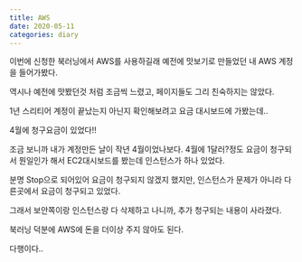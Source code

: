 ```yaml
---
title: AWS
date: 2020-05-11
categories: diary
---
```


이번에 신청한 북러닝에서 AWS를 사용하길래 예전에 맛보기로 만들었던 내 AWS 계정을 들어가봤다.

역시나 예전에 맛봤던것 처럼 조금씩 느렸고, 페이지들도 그리 친숙하지는 않았다.

1년 스리티어 계정이 끝났는지 아닌지 확인해보려고 요금 대시보드에 가봤는데..

4월에 청구요금이 있었다!!

조금 보니까 내가 계정만든 날이 작년 4월이었나보다. 4월에 1달러?정도 요금이 청구되서 뭔일인가 해서 EC2대시보드를 봤는데 인스턴스가 하나 있었다.

분명 Stop으로 되어있어 요금이 청구되지 않겠지 했지만, 인스턴스가 문제가 아니라 다른곳에서 요금이 청구되고 있었다.

그래서 보안쪽이랑 인스턴스랑 다 삭제하고 나니까, 추가 청구되는 내용이 사라졌다.

북러닝 덕분에 AWS에 돈을 더이상 주지 않아도 된다.

다행이다..
